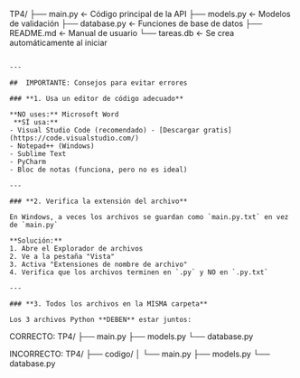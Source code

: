 TP4/
├── main.py          ← Código principal de la API
├── models.py        ← Modelos de validación
├── database.py      ← Funciones de base de datos
├── README.md        ← Manual de usuario
└── tareas.db        ← Se crea automáticamente al iniciar
```

---

##  IMPORTANTE: Consejos para evitar errores

### **1. Usa un editor de código adecuado**

**NO uses:** Microsoft Word
 **SÍ usa:** 
- Visual Studio Code (recomendado) - [Descargar gratis](https://code.visualstudio.com/)
- Notepad++ (Windows)
- Sublime Text
- PyCharm
- Bloc de notas (funciona, pero no es ideal)

---

### **2. Verifica la extensión del archivo**

En Windows, a veces los archivos se guardan como `main.py.txt` en vez de `main.py`

**Solución:**
1. Abre el Explorador de archivos
2. Ve a la pestaña "Vista"
3. Activa "Extensiones de nombre de archivo"
4. Verifica que los archivos terminen en `.py` y NO en `.py.txt`

---

### **3. Todos los archivos en la MISMA carpeta**

Los 3 archivos Python **DEBEN** estar juntos:
```
 CORRECTO:
TP4/
├── main.py
├── models.py
└── database.py

 INCORRECTO:
TP4/
├── codigo/
│   └── main.py
├── models.py
└── database.py